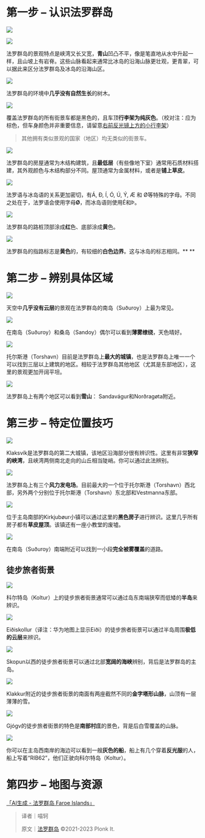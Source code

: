 # 第一步 – 认识法罗群岛
![](https://cdn.nlark.com/yuque/0/2023/png/35193536/1686392563577-a884b38a-953e-4e6f-b399-4195e28ef5c9.png)

![](https://cdn.nlark.com/yuque/0/2023/png/35193536/1686392564044-925cbc6c-f7e0-447c-8093-43eba244254e.png)

法罗群岛的景观特点是峡湾又长又宽，**青山**凹凸不平，像是笔直地从水中升起一样，且山坡上有岩脊。这些山脉看起来通常比冰岛的沿海山脉更壮观，更青翠，可以据此来区分法罗群岛及冰岛的沿海山区。

![](https://cdn.nlark.com/yuque/0/2023/png/35193536/1686392564551-21655c17-e3f0-4dea-a55a-ecd09cf731c1.png)

法罗群岛的环境中**几乎没有自然生长**的树木。

![](https://cdn.nlark.com/yuque/0/2023/png/35193536/1686392565156-6cdbfa54-fbdd-4276-ba03-b26d8448972c.png)

覆盖法罗群岛的所有街景车都是黑色的，且车顶**行李架为纯灰色**。（校对注：应为棕色，但车身颜色并非重要信息，请留意<u>右前反光镜上方的小行李架</u>）

> 其他拥有类似景观的国家（地区）均无类似的街景车。
>

![](https://cdn.nlark.com/yuque/0/2023/png/35193536/1686392565851-d5131bc9-3df1-4021-9247-ef0633d6935d.png)

法罗群岛的房屋通常为木结构建筑，且**最低层**（有些像地下室）通常用石质材料搭建，其外观颜色与木结构部分不同。屋顶通常为金属材料，或者是**铺上草皮**。

![](https://cdn.nlark.com/yuque/0/2023/png/35193536/1686392566735-2af8c007-5867-4dfe-9e72-69c8486f8845.png)

法罗语与冰岛语的关系更加密切，有Á, Ð, Í, Ó, Ú, Ý, Æ 和 Ø等特殊的字母。不同之处在于，法罗语会使用字母**Ø**，而冰岛语则使用É和Þ。

![](https://cdn.nlark.com/yuque/0/2023/png/35193536/1686392567309-36dfd14d-ef38-4d9e-95a2-38fa310935bd.png)

法罗群岛的路桩顶部涂成**红**色、底部涂成**黄**色。



![](https://cdn.nlark.com/yuque/0/2023/png/35193536/1686392567921-aebd1c40-8efc-4994-9be6-ae38b6556e02.png)

法罗群岛的指路标志是**黄色**的，有较细的**白色边界**。这与冰岛的标志相同。** **

# 第二步 – 辨别具体区域
![](https://cdn.nlark.com/yuque/0/2023/png/35193536/1686392568621-925efae7-f36a-4fd1-a8d4-284e46d6f692.png)

天空中**几乎没有云层**的景观在法罗群岛的南岛（Suðuroy）上最为常见。



![](https://cdn.nlark.com/yuque/0/2023/png/35193536/1686392569259-7da4b1ae-8ad3-4a18-b642-b94ff60dfa44.png)

在南岛（Suðuroy）和桑岛（Sandoy）偶尔可以看到**薄雾缭绕**，天色晴好。



![](https://cdn.nlark.com/yuque/0/2023/png/35193536/1686392569745-5b3cddda-e021-4b89-95d9-e589562c33f1.png)

托尔斯港（Torshavn）目前是法罗群岛上**最大的城镇**，也是法罗群岛上唯一一个可以找到三层以上建筑的地区。相较于法罗群岛其他地区（尤其是东部地区），这里的景观更加开阔平坦。



![](https://cdn.nlark.com/yuque/0/2023/png/35193536/1686392570329-79a16a72-eeb0-4449-9273-90c65dc9163a.png)

法罗群岛上有两个地区可以看到**雪山**： Sandavágur和Norðragøta附近。

# 第三步 – 特定位置技巧
![](https://cdn.nlark.com/yuque/0/2023/png/35193536/1686392570876-d9ee1d6f-1d4f-42eb-8e1f-fae06323eb99.png)

Klaksvík是法罗群岛的第二大城镇，该地区沿海部分很有辨识性。这里有非常**狭窄的峡湾**，且峡湾两侧南北走向的山丘相当陡峭。你可以通过此法辨别。



![](https://cdn.nlark.com/yuque/0/2023/png/35193536/1686392571622-8cf91ac8-0ddb-4eb9-a5ad-0c588aca6654.png)

法罗群岛上有三个**风力发电场**。目前最大的一个位于托尔斯港（Torshavn）西北部，另外两个分别位于托尔斯港（Torshavn）东北部和Vestmanna东部。



![](https://cdn.nlark.com/yuque/0/2023/png/35193536/1686392572199-40fa7227-ca4d-4d41-9d5d-3023de737b8b.png)

位于主岛南部的Kirkjubøur小镇可以通过这里的**黑色房子**进行辨识。这里几乎所有房子都有**草皮屋顶**。该镇还有一座小教堂的废墟。



![](https://cdn.nlark.com/yuque/0/2023/png/35193536/1686392572687-c01167da-6841-47d1-ac4e-cf57fcb3ce07.png)

在南岛（Suðuroy）南端附近可以找到一小段**完全被雾覆盖**的道路。

## 徒步旅者街景
![](https://cdn.nlark.com/yuque/0/2023/png/35193536/1686392573224-de3bd19d-0d03-41bf-8690-26e2f454f848.png)

科尔特岛（Koltur）上的徒步旅者街景通常可以通过岛东南端狭窄而低矮的**半岛**来辨识。

![](https://cdn.nlark.com/yuque/0/2023/png/35193536/1686392573879-d5306df8-6204-493f-bcc5-deb7159a1a78.png)

Eiðiskollur（译注：华为地图上显示Eiði）的徒步旅者街景可以通过半岛周围**极低的云层**来辨识。

![](https://cdn.nlark.com/yuque/0/2023/png/35193536/1686392574587-9afb3b91-86d1-4f91-8b6b-e7a9587992cc.png)

Skopun以西的徒步旅者街景可以通过北部**宽阔的海峡**辨别，背后是法罗群岛的主岛。

![](https://cdn.nlark.com/yuque/0/2023/png/35193536/1686392575181-a3359176-9243-41a8-9683-dcd3495c232f.png)

Klakkur附近的徒步旅者街景的南面有两座截然不同的**金字塔形山脉**，山顶有一层薄薄的雪。

![](https://cdn.nlark.com/yuque/0/2023/png/35193536/1686392575820-00025062-5ea1-4c9d-89e7-061817a6a9e8.png)

Gjógv的徒步旅者街景的特色是**南部村庄**的景色，背是后白雪覆盖的山脉。

![](https://cdn.nlark.com/yuque/0/2023/png/35193536/1686392576430-1d85145a-4d99-4d97-9879-7a5742496575.png)

你可以在主岛西南岸的海边可以看到一艘**灰色的船**，船上有几个穿着**反光服**的人，船上写着“RIB62”，他们正驶向科尔特岛（Koltur）。

# 第四步 – 地图与资源
[「AI生成 - 法罗群岛 Faroe Islands」](https://tuxun.fun/maps_detail?mapsId=2080)



> 译者｜喵轲
>
> 原文｜[法罗群岛](https://www.plonkit.net/faroe-islands) ©2021-2023 Plonk It.
>



